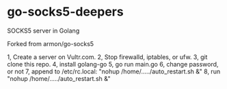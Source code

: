 # go-socks5-deepers
SOCKS5 server in Golang

Forked from armon/go-socks5

1, Create a server on Vultr.com.
2, Stop firewalld, iptables, or ufw.
3, git clone this repo.
4, install golang-go
5, go run main.go
6, change password, or not
7, append to /etc/rc.local: "nohup /home/...../auto_restart.sh &"
8, run "nohup /home/...../auto_restart.sh &"